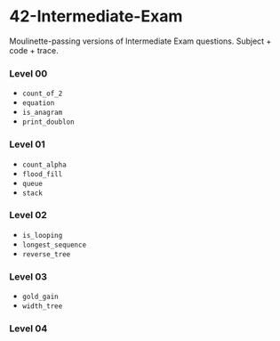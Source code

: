 # 42-Intermediate-Exam
Moulinette-passing versions of Intermediate Exam questions. Subject + code + trace.

### Level 00
* `count_of_2`
* `equation`
* `is_anagram`
* `print_doublon`
### Level 01
* `count_alpha`
* `flood_fill`
* `queue`
* `stack`
### Level 02
* `is_looping`
* `longest_sequence`
* `reverse_tree`
### Level 03
* `gold_gain`
* `width_tree`
### Level 04
